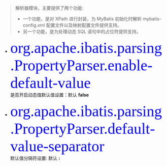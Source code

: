 >解析器模块，主要提供了两个功能:
>* 一个功能，是对 XPath 进行封装，为 MyBatis 初始化时解析 mybatis-config.xml 配置文件以及映射配置文件提供支持。
>* 另一个功能，是为处理动态 SQL 语句中的占位符提供支持。


* <font color=blue size=7 face="黑体" size=5>org.apache.ibatis.parsing.PropertyParser.enable-default-value</font>
    <br>是否开启动态值默认值设置：默认 **false**
    
* <font color=blue size=7 face="黑体" size=5>org.apache.ibatis.parsing.PropertyParser.default-value-separator</font>
    <br>默认值分隔符设置: 默认 **:**